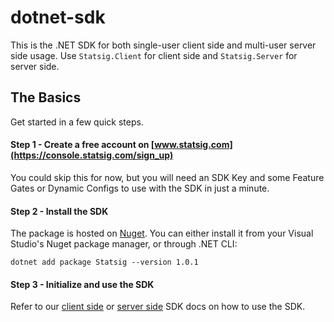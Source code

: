 # dotnet-sdk

This is the .NET SDK for both single-user client side and multi-user server side usage. Use `Statsig.Client` for client side and `Statsig.Server` for server side.

## The Basics

Get started in a few quick steps.

#### Step 1 - Create a free account on [www.statsig.com](https://console.statsig.com/sign_up)

You could skip this for now, but you will need an SDK Key and some Feature Gates or Dynamic Configs to use with the SDK in just a minute.

#### Step 2 - Install the SDK

The package is hosted on [Nuget](https://www.nuget.org/packages/Statsig/). You can either install it from your Visual Studio's Nuget package manager, or through .NET CLI:

```
dotnet add package Statsig --version 1.0.1
```

#### Step 3 - Initialize and use the SDK

Refer to our [client side](https://docs.statsig.com/client/dotnetSDK) or [server side](https://docs.statsig.com/server/dotnetSDK) SDK docs on how to use the SDK.
